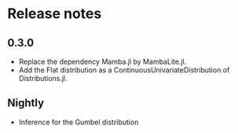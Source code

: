 # Release notes

## 0.3.0
- Replace the dependency Mamba.jl by MambaLite.jl.
- Add the Flat distribution as a ContinuousUnivariateDistribution of Distributions.jl.

## Nightly
- Inference for the Gumbel distribution

